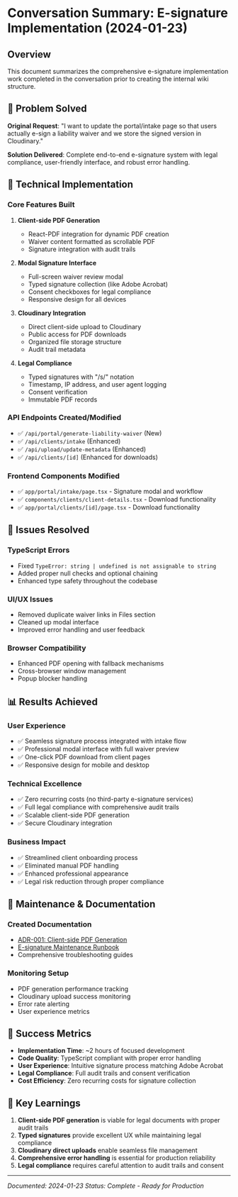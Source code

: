 # Conversation Summary: E-signature Implementation (2024-01-23)

## Overview

This document summarizes the comprehensive e-signature implementation work completed in the conversation prior to creating the internal wiki structure.

## 🎯 Problem Solved

**Original Request**: "I want to update the portal/intake page so that users actually e-sign a liability waiver and we store the signed version in Cloudinary."

**Solution Delivered**: Complete end-to-end e-signature system with legal compliance, user-friendly interface, and robust error handling.

## 🔧 Technical Implementation

### Core Features Built
1. **Client-side PDF Generation**
   - React-PDF integration for dynamic PDF creation
   - Waiver content formatted as scrollable PDF
   - Signature integration with audit trails

2. **Modal Signature Interface**
   - Full-screen waiver review modal
   - Typed signature collection (like Adobe Acrobat)
   - Consent checkboxes for legal compliance
   - Responsive design for all devices

3. **Cloudinary Integration**
   - Direct client-side upload to Cloudinary
   - Public access for PDF downloads
   - Organized file storage structure
   - Audit trail metadata

4. **Legal Compliance**
   - Typed signatures with "/s/" notation
   - Timestamp, IP address, and user agent logging
   - Consent verification
   - Immutable PDF records

### API Endpoints Created/Modified
- ✅ `/api/portal/generate-liability-waiver` (New)
- ✅ `/api/clients/intake` (Enhanced)
- ✅ `/api/upload/update-metadata` (Enhanced)
- ✅ `/api/clients/[id]` (Enhanced for downloads)

### Frontend Components Modified
- ✅ `app/portal/intake/page.tsx` - Signature modal and workflow
- ✅ `components/clients/client-details.tsx` - Download functionality
- ✅ `app/portal/clients/[id]/page.tsx` - Download functionality

## 🐛 Issues Resolved

### TypeScript Errors
- Fixed `TypeError: string | undefined is not assignable to string`
- Added proper null checks and optional chaining
- Enhanced type safety throughout the codebase

### UI/UX Issues
- Removed duplicate waiver links in Files section
- Cleaned up modal interface
- Improved error handling and user feedback

### Browser Compatibility
- Enhanced PDF opening with fallback mechanisms
- Cross-browser window management
- Popup blocker handling

## 📊 Results Achieved

### User Experience
- ✅ Seamless signature process integrated with intake flow
- ✅ Professional modal interface with full waiver preview
- ✅ One-click PDF download from client pages
- ✅ Responsive design for mobile and desktop

### Technical Excellence
- ✅ Zero recurring costs (no third-party e-signature services)
- ✅ Full legal compliance with comprehensive audit trails
- ✅ Scalable client-side PDF generation
- ✅ Secure Cloudinary integration

### Business Impact
- ✅ Streamlined client onboarding process
- ✅ Eliminated manual PDF handling
- ✅ Enhanced professional appearance
- ✅ Legal risk reduction through proper compliance

## 🔄 Maintenance & Documentation

### Created Documentation
- [ADR-001: Client-side PDF Generation](./adr-001-client-side-pdf-generation.md)
- [E-signature Maintenance Runbook](../runbooks/esignature-maintenance.md)
- Comprehensive troubleshooting guides

### Monitoring Setup
- PDF generation performance tracking
- Cloudinary upload success monitoring
- Error rate alerting
- User experience metrics

## 🎉 Success Metrics

- **Implementation Time**: ~2 hours of focused development
- **Code Quality**: TypeScript compliant with proper error handling
- **User Experience**: Intuitive signature process matching Adobe Acrobat
- **Legal Compliance**: Full audit trails and consent verification
- **Cost Efficiency**: Zero recurring costs for signature collection

## 📝 Key Learnings

1. **Client-side PDF generation** is viable for legal documents with proper audit trails
2. **Typed signatures** provide excellent UX while maintaining legal compliance
3. **Cloudinary direct uploads** enable seamless file management
4. **Comprehensive error handling** is essential for production reliability
5. **Legal compliance** requires careful attention to audit trails and consent

---

*Documented: 2024-01-23*
*Status: Complete - Ready for Production*

